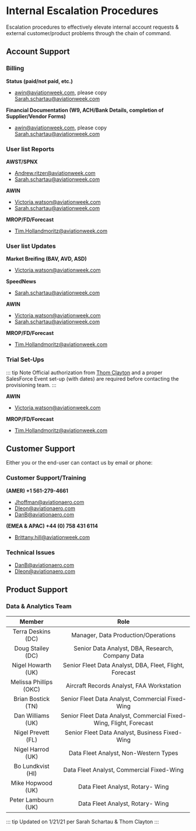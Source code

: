 # Internal Escalation Procedures

Escalation procedures to effectively elevate internal account requests & external customer/product problems through the chain of command.

## Account Support

### Billing

**Status (paid/not paid, etc.)**

- [awin@aviationweek.com](mailto:awin@aviationweek.com), please copy [Sarah.schartau@aviationweek.com](mailto:Sarah.schartau@aviationweek.com)

**Financial Documentation (W9, ACH/Bank Details, completion of Supplier/Vendor Forms)**

- [awin@aviationweek.com](mailto:awin@aviationweek.com), please copy [Sarah.schartau@aviationweek.com](mailto:Sarah.schartau@aviationweek.com)

### User list Reports

**AWST/SPNX**

- [Andrew.ritzer@aviationweek.com](mailto:Andrew.ritzer@aviationweek.com)
- [Sarah.schartau@aviationweek.com](mailto:Sarah.schartau@aviationweek.com)

**AWIN**

- [Victoria.watson@aviationweek.com](mailto:Victoria.watson@aviationweek.com)
- [Sarah.schartau@aviationweek.com](mailto:Sarah.schartau@aviationweek.com)

**MROP/FD/Forecast**

- [Tim.Hollandmoritz@aviationweek.com](mailto:Tim.Hollandmoritz@aviationweek.com)

### User list Updates

**Market Breifing (BAV, AVD, ASD)**

- [Victoria.watson@aviationweek.com](mailto:Victoria.watson@aviationweek.com)

**SpeedNews**

- [Sarah.schartau@aviationweek.com](mailto:Sarah.schartau@aviationweek.com)

**AWIN**

- [Victoria.watson@aviationweek.com](mailto:Victoria.watson@aviationweek.com)
- [Sarah.schartau@aviationweek.com](mailto:Sarah.schartau@aviationweek.com)

**MROP/FD/Forecast**

- [Tim.Hollandmoritz@aviationweek.com](mailto:Tim.Hollandmoritz@aviationweek.com)

### Trial Set-Ups

::: tip Note
Official authorization from [Thom Clayton](mailto:thom.clayton@aviationweek.com) and a proper SalesForce Event set-up (with dates) are required before contacting the provisioning team.
:::

**AWIN**

- [Victoria.watson@aviationweek.com](mailto:Victoria.watson@aviationweek.com)

**MROP/FD/Forecast**

- [Tim.Hollandmoritz@aviationweek.com](mailto:Tim.Hollandmoritz@aviationweek.com)

## Customer Support

Either you or the end-user can contact us by email or phone:

### Customer Support/Training

**(AMER) +1 561-279-4661**

- [Jhoffman@aviationaero.com](mailto:jhoffman@aviationaero.com)
- [Dleon@aviationaero.com](mailto:dleon@aviationaero.com)
- [DanB@aviationaero.com](mailto:danb@aviationaero.com)

**(EMEA & APAC) +44 (0) 758 431 6114**

- [Brittany.hill@aviationweek.com](mailto:Brittany.hill@aviationweek.com)

### Technical Issues

- [DanB@aviationaero.com](mailto:danb@aviationaero.com)
- [Dleon@aviationaero.com](mailto:dleon@aviationaero.com)

## Product Support

### Data & Analytics Team

|         Member         |                                Role                                |
| :--------------------: | :----------------------------------------------------------------: |
|   Terra Deskins (DC)   |                Manager, Data Production/Operations                 |
|   Doug Stailey (DC)    |          Senior Data Analyst, DBA, Research, Company Data          |
|   Nigel Howarth (UK)   |      Senior Fleet Data Analyst, DBA, Fleet, Flight, Forecast       |
| Melissa Phillips (OKC) |             Aircraft Records Analyst, FAA Workstation              |
|   Brian Bostick (TN)   |          Senior Fleet Data Analyst, Commercial Fixed-Wing          |
|   Dan Williams (UK)    | Senior Fleet Data Analyst, Commercial Fixed-Wing, Flight, Forecast |
|   Nigel Prevett (FL)   |           Senior Fleet Data Analyst, Business Fixed-Wing           |
|   Nigel Harrod (UK)    |               Data Fleet Analyst, Non-Western Types                |
|   Bo Lundkvist (HI)    |             Data Fleet Analyst, Commercial Fixed-Wing              |
|   Mike Hopwood (UK)    |                  Data Fleet Analyst, Rotary- Wing                  |
|  Peter Lambourn (UK)   |                  Data Fleet Analyst, Rotary- Wing                  |

::: tip Updated on
1/21/21 per Sarah Schartau & Thom Clayton
:::
